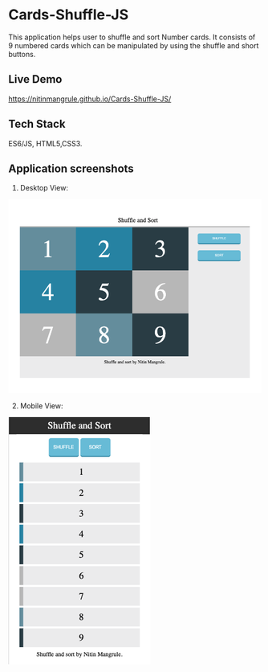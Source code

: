# Cards-Shuffle-JS

This application helps user to shuffle and sort Number cards. 
It consists of 9 numbered cards which can be manipulated by using the shuffle and short buttons.


## Live Demo

https://nitinmangrule.github.io/Cards-Shuffle-JS/


## Tech Stack

ES6/JS, HTML5,CSS3.

## Application screenshots

1. Desktop View:

![Desktop View](./images/desktop.png)

2. Mobile View:

![Tablet View](./images/mobile.png)
